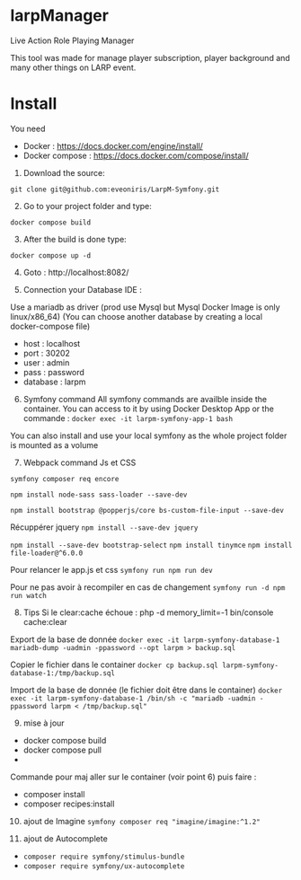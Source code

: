 # larpManager

Live Action Role Playing Manager

This tool was made for manage player subscription, player background and many other things on LARP event.

# Install
You need
- Docker : https://docs.docker.com/engine/install/
- Docker compose : https://docs.docker.com/compose/install/

1) Download the source:
```
git clone git@github.com:eveoniris/LarpM-Symfony.git
```

2) Go to your project folder and type:
```
docker compose build
```

3) After the build is done type:
```
docker compose up -d
```

4) Goto : http://localhost:8082/

5) Connection your Database IDE :

Use a mariadb as driver (prod use Mysql but Mysql Docker Image is only linux/x86_64) 
(You can choose another database by creating a local docker-compose file)

- host : localhost
- port : 30202
- user : admin
- pass : password
- database : larpm 

6) Symfony command
All symfony commands are availble inside the container. You can access to it by using Docker Desktop App or the commande :
`docker exec -it larpm-symfony-app-1 bash`

You can also install and use your local symfony as the whole project folder is mounted as a volume

7) Webpack command Js et CSS

`symfony composer req encore`

`npm install node-sass sass-loader --save-dev`

`npm install bootstrap @popperjs/core bs-custom-file-input --save-dev`

Récuppérer jquery
`npm install --save-dev jquery`

`npm install --save-dev bootstrap-select`
`npm install tinymce`
`npm install file-loader@^6.0.0`

Pour relancer le app.js et css
`symfony run npm run dev`

Pour ne pas avoir à recompiler en cas de changement
`symfony run -d npm run watch`

8) Tips
Si le clear:cache échoue :
   php -d memory_limit=-1 bin/console cache:clear

Export de la base de donnée
`docker exec -it larpm-symfony-database-1 mariadb-dump -uadmin -ppassword --opt larpm > backup.sql`

Copier le fichier dans le container 
`docker cp backup.sql larpm-symfony-database-1:/tmp/backup.sql`

Import de la base de donnée (le fichier doit être dans le container)
`docker exec -it larpm-symfony-database-1 /bin/sh -c "mariadb -uadmin -ppassword larpm < /tmp/backup.sql"`

9) mise à jour
- docker compose build
- docker compose pull
- 
Commande pour maj aller sur le container (voir point 6) puis faire :
- composer install
- composer recipes:install

10) ajout de Imagine
`symfony composer req "imagine/imagine:^1.2"`

11) ajout de Autocomplete
- `composer require symfony/stimulus-bundle`
- `composer require symfony/ux-autocomplete`
